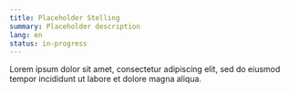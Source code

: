```yaml
---
title: Placeholder Stelling
summary: Placeholder description
lang: en
status: in-progress
---
```

Lorem ipsum dolor sit amet, consectetur adipiscing elit, sed do eiusmod tempor incididunt ut labore et dolore magna aliqua.
